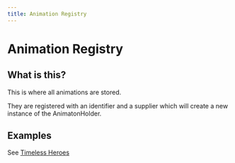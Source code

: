 ```yaml
---
title: Animation Registry
---
```


# Animation Registry

## What is this?
This is where all animations are stored.

They are registered with an identifier and a supplier which will create a new instance of the AnimatonHolder.

## Examples
See [Timeless Heroes](https://github.com/Duzos/superhero/blob/master/src/main/java/mc/duzo/timeless/client/TimelessClient.java#L42)